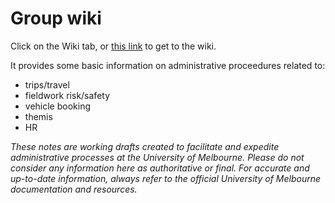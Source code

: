 # Group wiki


Click on the Wiki tab, or [this link](https://github.com/melbourne-earthquake-science/group_wiki/wiki) to get to the wiki. 

It provides some basic information on administrative proceedures related to:

* trips/travel
* fieldwork risk/safety 
* vehicle booking
* themis
* HR

_These notes are working drafts created to facilitate and expedite administrative processes at the University of Melbourne. Please do not consider any information here as authoritative or final. For accurate and up-to-date information, always refer to the official University of Melbourne documentation and resources._
